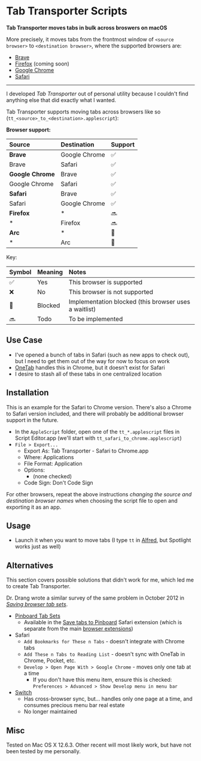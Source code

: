# Tab Transporter Scripts

**Tab Transporter moves tabs in bulk across broswers on macOS**

More precisely, it moves tabs from the frontmost window of `<source browser>` to `<destination browser>`, where the supported browsers are:

- [Brave](https://en.wikipedia.org/wiki/Brave_(web_browser))
- [Firefox](https://en.wikipedia.org/wiki/Firefox) (coming soon)
- [Google Chrome](https://en.wikipedia.org/wiki/Google_Chrome)
- [Safari](https://en.wikipedia.org/wiki/Safari_(web_browser))

---

I developed *Tab Transporter* out of personal utility because I couldn't find anything else that did exactly what I wanted.

Tab Transporter supports moving tabs across browsers like so (`tt_<source>_to_<destination>.applescript`):

**Browser support:**

| Source            | Destination   | Support |
|:------------------|:--------------|:--------|
| **Brave**         | Google Chrome | ✅       |
| Brave             | Safari        | ✅       |
| **Google Chrome** | Brave         | ✅       |
| Google Chrome     | Safari        | ✅       |
| **Safari**        | Brave         | ✅       |
| Safari            | Google Chrome | ✅       |
| **Firefox**       | \*            | 🔜       |
| \*                | Firefox       | 🔜       |
| **Arc**           | \*            | 🛑       |
| \*                | Arc           | 🛑       |

Key:

| Symbol | Meaning | Notes                                                 |
|:-------|:--------|:------------------------------------------------------|
| ✅      | Yes     | This browser is supported                             |
| ❌      | No      | This browser is not supported                         |
| 🛑      | Blocked | Implementation blocked (this browser uses a waitlist) |
| 🔜      | Todo    | To be implemented                                     |

## Use Case

- I've opened a bunch of tabs in Safari (such as new apps to check out), but I need to get them out of the way for now to focus on work
- [OneTab](https://www.one-tab.com) handles this in Chrome, but it doesn't exist for Safari
- I desire to stash all of these tabs in one centralized location

## Installation

This is an example for the Safari to Chrome version. There's also a Chrome to Safari version included, and there will probably be additional browser support in the future.

- In the `AppleScript` folder, open one of the `tt_*.applescript` files in Script Editor.app (we'll start with `tt_safari_to_chrome.applescript`)
- `File > Export...`
  - Export As: Tab Transporter - Safari to Chrome.app
  - Where: Applications
  - File Format: Application
  - Options:
    - (none checked)
  - Code Sign: Don't Code Sign

For other browsers, repeat the above instructions *changing the source and destination browser names* when choosing the script file to open and exporting it as an app.

## Usage

- Launch it when you want to move tabs (I type `tt` in [Alfred](http://www.alfredapp.com), but Spotlight works just as well)

## Alternatives
This section covers possible solutions that didn't work for me, which led me to create Tab Transporter.

Dr. Drang wrote a similar survey of the same problem in October 2012 in *[Saving browser tab sets](http://leancrew.com/all-this/2012/10/saving-browser-tab-sets/)*.

- [Pinboard Tab Sets](https://blog.pinboard.in/2011/04/new_save_tabs_feature/)
  - Available in the [Save tabs to Pinboard](https://pinboard.in/resources/safari/save_tabs) Safari extension (which is separate from the main [browser extensions](https://pinboard.in/resources/extensions/))
- Safari
  - `Add Bookmarks for These n Tabs` - doesn't integrate with Chrome tabs
  - `Add These n Tabs to Reading List` - doesn't sync with OneTab in Chrome, Pocket, etc.
  - `Develop > Open Page With > Google Chrome` - moves only one tab at a time
    - If you don't have this menu item, ensure this is checked: `Preferences > Advanced > Show Develop menu in menu bar`
- [Switch](http://www.macupdate.com/app/mac/42431/switch)
  - Has cross-browser sync, but... handles only one page at a time, and consumes precious menu bar real estate
  - No longer maintained

## Misc

Tested on Mac OS X 12.6.3. Other recent will most likely work, but have not been tested by me personally.

